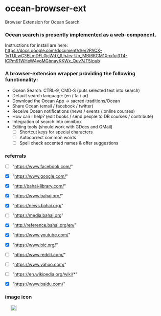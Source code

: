 # ocean-browser-ext
Browser Extension for Ocean Search


### Ocean search is presently implemented as a web-component.

Instructions for install are here:  https://docs.google.com/document/d/e/2PACX-1vTULwC3ELmDFL0jcWd7_lLhJrv-Ub_MBt6KGM1Xnxfui3T4-lCPm91WHeW4voMGbnayKKWx_Quv7JT5/pub

### A browser-extension wrapper providing the following functionality:

* Ocean Search: CTRL-9, CMD-S (puts selected text into search)
* Default search language: (en / fa / ar)
* Download the Ocean App -> sacred-traditions/Ocean
* Share Ocean (email / facebook / twitter)
* Receive Ocean notifications (news / events / online courses)
* How can I help? (edit books / send people to DB courses / contribute)
* Integration of search into omnibox
* Editing tools  (should work with GDocs and GMail)
  * [ ]  Shortcut keys for special characters
  * [  ] Autocorrect common words
  * [  ] Spell check accented names & offer suggestions

### referrals ###
- [ ] "https://www.facebook.com/"
- [x] "https://www.google.com/"
- [x] "http://bahai-library.com/"
- [x] "https://www.bahai.org/"
- [x] "https://news.bahai.org/"
- [ ] "https://media.bahai.org"

- [x] "http://reference.bahai.org/en/"
- [x] "https://www.youtube.com/"
- [x] "https://www.bic.org/"
- [ ] "https://www.reddit.com/"
- [ ] "https://www.yahoo.com/"
- [ ] "https://en.wikipedia.org/wiki/*"
- [x] "https://www.baidu.com/"

### image icon ###
<div class="" style="cursor: pointer; margin: 13px;">
  <img src="https://sacred-traditions.org/ocean_assets/images/ocean-logo.svg" style="width: 20px; vertical-align: middle; margin: 0px 5px;">
</div>